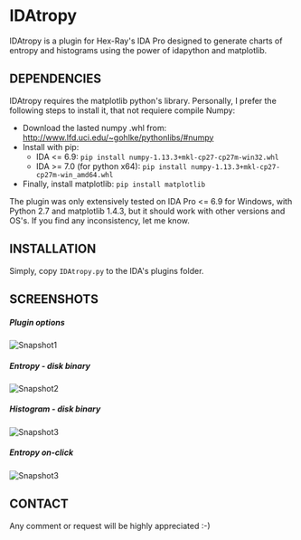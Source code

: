 # IDAtropy

IDAtropy is a plugin for Hex-Ray's IDA Pro designed to generate charts of entropy and histograms using the power of idapython and matplotlib.

## DEPENDENCIES

IDAtropy requires the matplotlib python's library. Personally, I prefer the following steps to install it, that not requiere compile Numpy:

* Download the lasted numpy .whl from: http://www.lfd.uci.edu/~gohlke/pythonlibs/#numpy
* Install with pip: 
    * IDA <= 6.9: `pip install numpy-1.13.3+mkl-cp27-cp27m-win32.whl`
    * IDA >= 7.0 (for python x64): `pip install numpy-1.13.3+mkl-cp27-cp27m-win_amd64.whl`
* Finally, install matplotlib: `pip install matplotlib`

The plugin was only extensively tested on IDA Pro <= 6.9 for Windows, with Python 2.7 and matplotlib 1.4.3, but it should work with other versions and OS's. If you find any inconsistency, let me know.

## INSTALLATION

Simply, copy `IDAtropy.py` to the IDA's plugins folder.

## SCREENSHOTS

##### Plugin options
![Snapshot1](https://cloud.githubusercontent.com/assets/1675387/11427089/b6e1f0cc-9460-11e5-9650-a9c839c9dbe4.png "Plugin options")
##### Entropy - disk binary
![Snapshot2](https://cloud.githubusercontent.com/assets/1675387/11427091/ba1389e0-9460-11e5-876b-3238852718d3.png "Entropy - disk binary")
##### Histogram - disk binary
![Snapshot3](https://cloud.githubusercontent.com/assets/1675387/11427094/bb942edc-9460-11e5-9853-4db29f36724a.png "Histogram - disk binary")
##### Entropy on-click
![Snapshot3](https://cloud.githubusercontent.com/assets/1675387/11427096/bd03ce58-9460-11e5-9a4a-501e5a6efe4d.png "Entropy on-click")

## CONTACT

Any comment or request will be highly appreciated :-)


